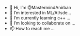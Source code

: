- 👋 Hi, I’m @MastermindAnirban
- 👀 I’m interested in ML/AI/sde...
- 🌱 I’m currently learning c++ ...
- 💞️ I’m looking to collaborate on ...
- 📫 How to reach me ...

<!---
MastermindAnirban/MastermindAnirban is a ✨ special ✨ repository because its `README.md` (this file) appears on your GitHub profile.
You can click the Preview link to take a look at your changes.
--->
